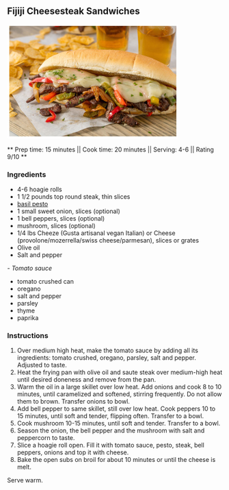 ## Fijiji Cheesesteak Sandwiches

![Picture](../img/fijiji_cheesesteak_sandwich.jpg)

** Prep time: 15 minutes || Cook time: 20 minutes || Serving: 4-6 || Rating 9/10 **

### Ingredients

- 4-6 hoagie rolls
- 1 1/2 pounds top round steak, thin slices
- [basil pesto](../../sauces/basil_pesto/)
- 1 small sweet onion, slices (optional)
- 1 bell peppers, slices (optional)
- mushroom, slices (optional)
- 1/4 lbs Cheeze (Gusta artisanal vegan Italian) or Cheese (provolone/mozerrella/swiss cheese/parmesan), slices or grates
- Olive oil
- Salt and pepper

*- Tomato sauce*

- tomato crushed can
- oregano
- salt and pepper
- parsley
- thyme
- paprika

### Instructions

1. Over medium high heat, make the tomato sauce by adding all its ingredients: tomato crushed, oregano, parsley, salt and pepper. Adjusted to taste. 
1. Heat the frying pan with olive oil and saute steak over medium-high heat until desired doneness and remove from the pan. 
1. Warm the oil in a large skillet over low heat. Add onions and cook 8 to 10 minutes, until caramelized and softened, stirring frequently. Do not allow them to brown. Transfer onions to bowl. 
1. Add bell pepper to same skillet, still over low heat. Cook peppers 10 to 15 minutes, until soft and tender, flipping often. Transfer to a bowl. 
1. Cook mushroom 10-15 minutes, until soft and tender. Transfer to a bowl. 
1. Season the onion, the bell pepper and the mushroom with salt and peppercorn to taste. 
1. Slice a hoagie roll open. Fill it with tomato sauce, pesto, steak, bell peppers, onions and top it with cheese. 
1. Bake the open subs on broil for about 10 minutes or until the cheese is melt. 

Serve warm.


